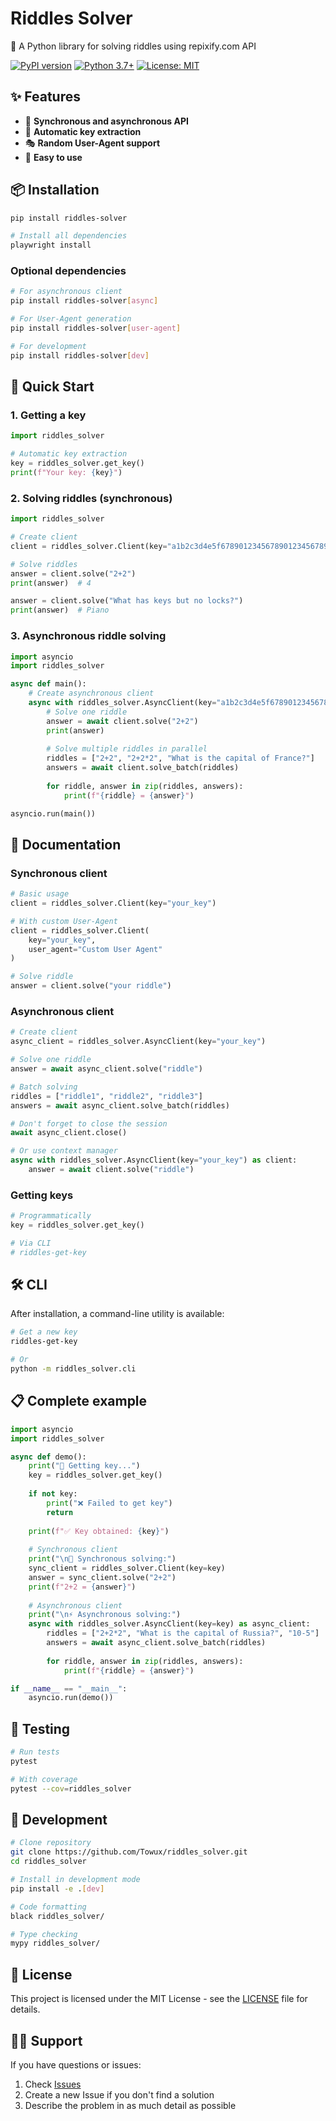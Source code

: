 # Riddles Solver

🧩 A Python library for solving riddles using repixify.com API

[![PyPI version](https://badge.fury.io/py/riddles-solver.svg)](https://badge.fury.io/py/riddles-solver)
[![Python 3.7+](https://img.shields.io/badge/python-3.7+-blue.svg)](https://www.python.org/downloads/)
[![License: MIT](https://img.shields.io/badge/License-MIT-yellow.svg)](https://opensource.org/licenses/MIT)

## ✨ Features

- 🔄 **Synchronous and asynchronous API**
- 🔑 **Automatic key extraction**
- 🎭 **Random User-Agent support**
- 🚀 **Easy to use**

## 📦 Installation

```bash
pip install riddles-solver

# Install all dependencies
playwright install
```

### Optional dependencies

```bash
# For asynchronous client
pip install riddles-solver[async]

# For User-Agent generation
pip install riddles-solver[user-agent]

# For development
pip install riddles-solver[dev]
```

## 🚀 Quick Start

### 1. Getting a key

```python
import riddles_solver

# Automatic key extraction
key = riddles_solver.get_key()
print(f"Your key: {key}")
```

### 2. Solving riddles (synchronous)

```python
import riddles_solver

# Create client
client = riddles_solver.Client(key="a1b2c3d4e5f6789012345678901234567890abcdef")

# Solve riddles
answer = client.solve("2+2")
print(answer)  # 4

answer = client.solve("What has keys but no locks?")
print(answer)  # Piano
```

### 3. Asynchronous riddle solving

```python
import asyncio
import riddles_solver

async def main():
    # Create asynchronous client
    async with riddles_solver.AsyncClient(key="a1b2c3d4e5f6789012345678901234567890abcdef") as client:
        # Solve one riddle
        answer = await client.solve("2+2")
        print(answer)
        
        # Solve multiple riddles in parallel
        riddles = ["2+2", "2+2*2", "What is the capital of France?"]
        answers = await client.solve_batch(riddles)
        
        for riddle, answer in zip(riddles, answers):
            print(f"{riddle} = {answer}")

asyncio.run(main())
```

## 📖 Documentation

### Synchronous client

```python
# Basic usage
client = riddles_solver.Client(key="your_key")

# With custom User-Agent
client = riddles_solver.Client(
    key="your_key",
    user_agent="Custom User Agent"
)

# Solve riddle
answer = client.solve("your riddle")
```

### Asynchronous client

```python
# Create client
async_client = riddles_solver.AsyncClient(key="your_key")

# Solve one riddle
answer = await async_client.solve("riddle")

# Batch solving
riddles = ["riddle1", "riddle2", "riddle3"]
answers = await async_client.solve_batch(riddles)

# Don't forget to close the session
await async_client.close()

# Or use context manager
async with riddles_solver.AsyncClient(key="your_key") as client:
    answer = await client.solve("riddle")
```

### Getting keys

```python
# Programmatically
key = riddles_solver.get_key()

# Via CLI
# riddles-get-key
```

## 🛠️ CLI

After installation, a command-line utility is available:

```bash
# Get a new key
riddles-get-key

# Or
python -m riddles_solver.cli
```

## 📋 Complete example

```python
import asyncio
import riddles_solver

async def demo():
    print("🔑 Getting key...")
    key = riddles_solver.get_key()
    
    if not key:
        print("❌ Failed to get key")
        return
    
    print(f"✅ Key obtained: {key}")
    
    # Synchronous client
    print("\n🔄 Synchronous solving:")
    sync_client = riddles_solver.Client(key=key)
    answer = sync_client.solve("2+2")
    print(f"2+2 = {answer}")
    
    # Asynchronous client
    print("\n⚡ Asynchronous solving:")
    async with riddles_solver.AsyncClient(key=key) as async_client:
        riddles = ["2+2*2", "What is the capital of Russia?", "10-5"]
        answers = await async_client.solve_batch(riddles)
        
        for riddle, answer in zip(riddles, answers):
            print(f"{riddle} = {answer}")

if __name__ == "__main__":
    asyncio.run(demo())
```

## 🧪 Testing

```bash
# Run tests
pytest

# With coverage
pytest --cov=riddles_solver
```

## 🤝 Development

```bash
# Clone repository
git clone https://github.com/Towux/riddles_solver.git
cd riddles_solver

# Install in development mode
pip install -e .[dev]

# Code formatting
black riddles_solver/

# Type checking
mypy riddles_solver/
```

## 📄 License

This project is licensed under the MIT License - see the [LICENSE](LICENSE) file for details.

## 🙋‍♂️ Support

If you have questions or issues:

1. Check [Issues](https://github.com/Towux/riddles_solver/issues)
2. Create a new Issue if you don't find a solution
3. Describe the problem in as much detail as possible
